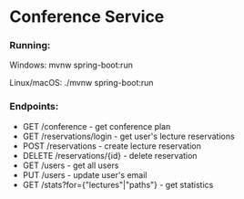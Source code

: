 # Conference Service

### Running:

Windows: mvnw spring-boot:run

Linux/macOS: ./mvnw spring-boot:run

### Endpoints:

- GET /conference - get conference plan
- GET /reservations/login - get user's lecture reservations
- POST /reservations - create lecture reservation
- DELETE /reservations/{id} - delete reservation
- GET /users - get all users
- PUT /users - update user's email
- GET /stats?for={"lectures"|"paths"} - get statistics
